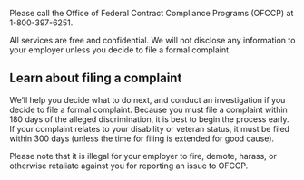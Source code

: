 ---
---

Please call the Office of Federal Contract Compliance Programs (OFCCP) at 1-800-397-6251.

All services are free and confidential. We will not disclose any information to your employer unless you decide to file a formal complaint.

## Learn about filing a complaint

We’ll help you decide what to do next, and conduct an investigation if you decide to file a formal complaint. Because you must file a complaint within 180 days of the alleged discrimination, it is best to begin the process early. If your complaint relates to your disability or veteran status, it must be filed within 300 days (unless the time for filing is extended for good cause).

Please note that it is illegal for your employer to fire, demote, harass, or otherwise retaliate against you for reporting an issue to OFCCP.

